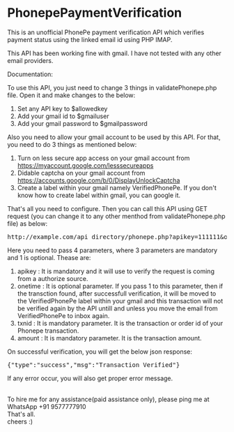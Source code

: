 # PhonepePaymentVerification
This is an unofficial PhonePe payment verification API which verifies payment status using the linked email id using PHP IMAP.

This API has been working fine with gmail. I have not tested with any other email providers.

Documentation:

To use this API, you just need to change 3 things in validatePhonepe.php file. Open it and make changes to the below:

1. Set any API key to $allowedkey
2. Add your gmail id to $gmailuser
3. Add your gmail password to $gmailpassword

Also you need to allow your gmail account to be used by this API. For that, you need to do 3 things as mentioned below:

1. Turn on less secure app access on your gmail account from https://myaccount.google.com/lesssecureapps
2. Didable captcha on your gmail account from https://accounts.google.com/b/0/DisplayUnlockCaptcha
3. Create a label within your gmail namely VerifiedPhonePe. If you don't know how to create label within gmail, you can google it.

That's all you need to configure. Then you can call this API using GET request (you can change it to any other menthod from validatePhonepe.php file) as below:
<pre>
http://example.com/api_directory/phonepe.php?apikey=111111&onetime=0&txnid=202101092123480099&amount=1402
</pre>
Here you need to pass 4 parameters, where 3 parameters are mandatory and 1 is optional.
Thease are:
1. apikey : It is mandatory and it will use to verify the request is coming from a authorize source.
2. onetime : It is optional parameter. If you pass 1 to this parameter, then if the transction found, after successfull verification, it will be moved to the VerifiedPhonePe label within your gmail and this transaction will not be verified again by the API untill and unless you move the email from VerifiedPhonePe to inbox again.
3. txnid : It is mandatory parameter. It is the transaction or order id of your Phonepe transaction.
4. amount : It is mandatory parameter. It is the transaction amount.

On successful verification, you will get the below json response:
<br>
<pre>{"type":"success","msg":"Transaction Verified"}</pre>
If any error occur, you will also get proper error message.

<br>
To hire me for any assistance(paid assistance only), please ping me at WhatsApp +91 9577777910

<br>
That's all.<br>
cheers :)
